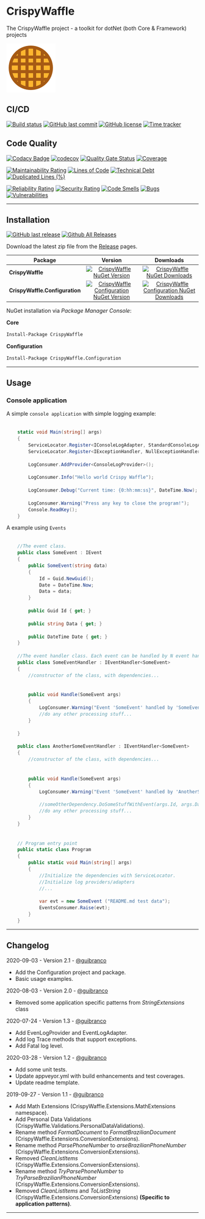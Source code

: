 # CrispyWaffle

The CrispyWaffle project - a toolkit for dotNet (both Core & Framework) projects

![Crispy Waffle logo](https://raw.githubusercontent.com/guibranco/CrispyWaffle/master/logo.png)

## CI/CD

[![Build status](https://ci.appveyor.com/api/projects/status/dr93gad0na076ng3?svg=true)](https://ci.appveyor.com/project/guibranco/crispywaffle)
[![GitHub last commit](https://img.shields.io/github/last-commit/guibranco/CrispyWaffle)](https://github.com/guibranco/CrispyWaffle)
[![GitHub license](https://img.shields.io/github/license/guibranco/CrispyWaffle)](https://github.com/guibranco/CrispyWaffle)
[![Time tracker](https://wakatime.com/badge/github/guibranco/CrispyWaffle.svg)](https://wakatime.com/badge/github/guibranco/CrispyWaffle)

## Code Quality

[![Codacy Badge](https://api.codacy.com/project/badge/Grade/f9e814c726bb4ccb8b0380b1fd882f4b)](https://www.codacy.com/manual/guilherme_9/CrispyWaffle?utm_source=github.com&amp;utm_medium=referral&amp;utm_content=guibranco/CrispyWaffle&amp;utm_campaign=Badge_Grade)
[![codecov](https://codecov.io/gh/guibranco/CrispyWaffle/branch/master/graph/badge.svg)](https://codecov.io/gh/guibranco/CrispyWaffle)
[![Quality Gate Status](https://sonarcloud.io/api/project_badges/measure?project=guibranco_CrispyWaffle&metric=alert_status)](https://sonarcloud.io/dashboard?id=guibranco_CrispyWaffle)
[![Coverage](https://sonarcloud.io/api/project_badges/measure?project=guibranco_CrispyWaffle&metric=coverage)](https://sonarcloud.io/dashboard?id=guibranco_CrispyWaffle)

[![Maintainability Rating](https://sonarcloud.io/api/project_badges/measure?project=guibranco_CrispyWaffle&metric=sqale_rating)](https://sonarcloud.io/dashboard?id=guibranco_CrispyWaffle)
[![Lines of Code](https://sonarcloud.io/api/project_badges/measure?project=guibranco_CrispyWaffle&metric=ncloc)](https://sonarcloud.io/dashboard?id=guibranco_CrispyWaffle)
[![Technical Debt](https://sonarcloud.io/api/project_badges/measure?project=guibranco_CrispyWaffle&metric=sqale_index)](https://sonarcloud.io/dashboard?id=guibranco_CrispyWaffle)
[![Duplicated Lines (%)](https://sonarcloud.io/api/project_badges/measure?project=guibranco_CrispyWaffle&metric=duplicated_lines_density)](https://sonarcloud.io/dashboard?id=guibranco_CrispyWaffle)

[![Reliability Rating](https://sonarcloud.io/api/project_badges/measure?project=guibranco_CrispyWaffle&metric=reliability_rating)](https://sonarcloud.io/dashboard?id=guibranco_CrispyWaffle)
[![Security Rating](https://sonarcloud.io/api/project_badges/measure?project=guibranco_CrispyWaffle&metric=security_rating)](https://sonarcloud.io/dashboard?id=guibranco_CrispyWaffle)
[![Code Smells](https://sonarcloud.io/api/project_badges/measure?project=guibranco_CrispyWaffle&metric=code_smells)](https://sonarcloud.io/dashboard?id=guibranco_CrispyWaffle)
[![Bugs](https://sonarcloud.io/api/project_badges/measure?project=guibranco_CrispyWaffle&metric=bugs)](https://sonarcloud.io/dashboard?id=guibranco_CrispyWaffle)
[![Vulnerabilities](https://sonarcloud.io/api/project_badges/measure?project=guibranco_CrispyWaffle&metric=vulnerabilities)](https://sonarcloud.io/dashboard?id=guibranco_CrispyWaffle)

---

## Installation 

[![GitHub last release](https://img.shields.io/github/release-date/guibranco/CrispyWaffle.svg?style=flat)](https://github.com/guibranco/CrispyWaffle) [![Github All Releases](https://img.shields.io/github/downloads/guibranco/CrispyWaffle/total.svg?style=flat)](https://github.com/guibranco/CrispyWaffle)

Download the latest zip file from the [Release](https://github.com/GuiBranco/CrispyWaffle/releases) pages.

| Package | Version | Downloads |
|------------------|:-------:|:-------:|
| **CrispyWaffle** | [![CrispyWaffle NuGet Version](https://img.shields.io/nuget/v/CrispyWaffle.svg?style=flat)](https://www.nuget.org/packages/CrispyWaffle/) | [![CrispyWaffle NuGet Downloads](https://img.shields.io/nuget/dt/CrispyWaffle.svg?style=flat)](https://www.nuget.org/packages/CrispyWaffle/) |
| **CrispyWaffle.Configuration** | [![CrispyWaffle Configuration NuGet Version](https://img.shields.io/nuget/v/CrispyWaffle.Configuration.svg?style=flat)](https://www.nuget.org/packages/CrispyWaffle.Configuration/) | [![CrispyWaffle Configuration NuGet Downloads](https://img.shields.io/nuget/dt/CrispyWaffle.Configuration.svg?style=flat)](https://www.nuget.org/packages/CrispyWaffle.Configuration/) |

NuGet installation via *Package Manager Console*:

**Core**
```ps
Install-Package CrispyWaffle
```

**Configuration**
```ps
Install-Package CrispyWaffle.Configuration
```

---

## Usage

### Console application

A simple `console application` with simple logging example:

```cs

	static void Main(string[] args)
	{
		ServiceLocator.Register<IConsoleLogAdapter, StandardConsoleLogAdapter>(LifeStyle.SINGLETON);
		ServiceLocator.Register<IExceptionHandler, NullExceptionHandler>(LifeStyle.SINGLETON);
		
		LogConsumer.AddProvider<ConsoleLogProvider>();
		
		LogConsumer.Info("Hello world Crispy Waffle");
		
		LogConsumer.Debug("Current time: {0:hh:mm:ss}", DateTime.Now);
		
		LogConsumer.Warning("Press any key to close the program!");
		Console.ReadKey();
	}
```

A example using `Events`

```cs

	//The event class.
	public class SomeEvent : IEvent 
	{
		public SomeEvent(string data)
		{
			Id = Guid.NewGuid();
			Date = DateTime.Now;
			Data = data;
		}

		public Guid Id { get; }

		public string Data { get; }

		public DateTime Date { get; }
	}

	//The event handler class. Each event can be handled by N event handlers.
	public class SomeEventHandler : IEventHandler<SomeEvent>
	{
		//constructor of the class, with dependencies...


		public void Handle(SomeEvent args)
		{
			LogConsumer.Warning("Event 'SomeEvent' handled by 'SomeEventHandler'. Event Id: {0}", args.Id);
			//do any other processing stuff...
		}

	}

	public class AnotherSomeEventHandler : IEventHandler<SomeEvent>
	{
		//constructor of the class, with dependencies...


		public void Handle(SomeEvent args)
		{
			LogConsumer.Warning("Event 'SomeEvent' handled by 'AnotherSomeEventHandler'. Event Id: {0}", args.Id);
			
			//someOtherDependency.DoSomeStuffWithEvent(args.Id, args.Data);
			//do any other processing stuff...
		}
	}


	// Program entry point
	public static class Program 
	{	
		public static void Main(string[] args)
		{
			//Initialize the dependencies with ServiceLocator.
			//Initialize log providers/adapters
			//...

			var evt = new SomeEvent ("README.md test data");
			EventsConsumer.Raise(evt);
		}
	}

```



---

## Changelog

2020-09-03 - Version 2.1 - [@guibranco](https://github.com/guibranco)

- Add the Configuration project and package.
- Basic usage examples.

2020-08-03 - Version 2.0 - [@guibranco](https://github.com/guibranco)

- Removed some application specific patterns from *StringExtensions* class

2020-07-24 - Version 1.3 - [@guibranco](https://github.com/guibranco)

- Add EvenLogProvider and EventLogAdapter.
- Add log Trace methods that support exceptions.
- Add Fatal log level.

2020-03-28 - Version 1.2 - [@guibranco](https://github.com/guibranco)

- Add some unit tests.
- Update appveyor.yml with build enhancements and test coverages.
- Update readme template.

2019-09-27 - Version 1.1 - [@guibranco](https://github.com/guibranco)

- Add Math Extensions (CrispyWaffle.Extensions.MathExtensions namespace).
- Add Personal Data Validations (CrispyWaffle.Validations.PersonalDataValidations).
- Rename method *FormatDocument* to *FormatBrazilianDocument* (CrispyWaffle.Extensions.ConversionExtensions).
- Rename method *ParsePhoneNumber* to *arseBrazilianPhoneNumber* (CrispyWaffle.Extensions.ConversionExtensions).
- Removed *CleanListItems* (CrispyWaffle.Extensions.ConversionExtensions).
- Rename method *TryParsePhoneNumber* to *TryParseBrazilianPhoneNumber* (CrispyWaffle.Extensions.ConversionExtensions).
- Removed *CleanListItems* and *ToListString* (CrispyWaffle.Extensions.ConversionExtensions) **(Specific to application patterns)**.

---
